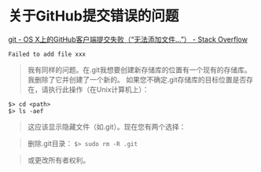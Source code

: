 # 关于GitHub提交错误的问题  

[git - OS X上的GitHub客户端提交失败（“无法添加文件...”） - Stack Overflow](https://stackoverflow.com/questions/23304734/github-client-on-os-x-commit-fail-failed-to-add-file)

`Failed to add file xxx  `  

> 我有同样的问题。在.git我想要创建新存储库的位置有一个现有的存储库。我删除了它并创建了一个新的。
如果您不确定.git存储库的目标位置是否存在，请执行此操作（在Unix计算机上）：
```
$> cd <path>
$> ls -aef 
```

> 这应该显示隐藏文件（如.git）。现在您有两个选择：

> 删除.git目录：
`$> sudo rm -R .git`

> 或更改所有者权利。


